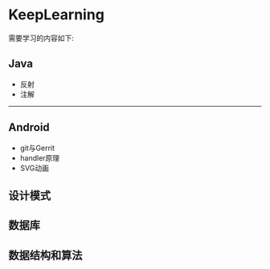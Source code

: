 # KeepLearning
需要学习的内容如下:
## Java
- 反射
- 注解
---
## Android
- git与Gerrit
- handler原理
- SVG动画
## 设计模式
## 数据库
## 数据结构和算法

